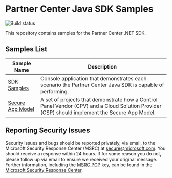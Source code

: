 # Partner Center Java SDK Samples

![Build status](https://dev.azure.com/partnercenter/sdk/_apis/build/status/partner-center-java-samples-CI)

This repository contains samples for the Partner Center .NET SDK.

## Samples List

| Sample Name | Description |
|-------------|-------------|
| [SDK Samples](sdk/README.md) | Console application that demonstrates each scenario the Partner Center Java SDK is capable of performing.|
| [Secure App Model](secure-app-model/README.md) | A set of projects that demonstrate how a Control Panel Vendor (CPV) and a Cloud Solution Provider (CSP) should implement the Secure App Model. |

## Reporting Security Issues

Security issues and bugs should be reported privately, via email, to the Microsoft Security Response Center (MSRC) at [secure@microsoft.com](mailto:secure@microsoft.com). You should receive a response within 24 hours. If for some reason you do not, please follow up via email to ensure we received your original message. Further information, including the [MSRC PGP](https://www.microsoft.com/msrc/pgp-key-msrc) key, can be found in the [Microsoft Security Response Center](https://www.microsoft.com/msrc).